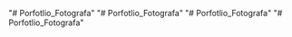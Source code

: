 "# Porfotlio_Fotografa" 
"# Porfotlio_Fotografa" 
"# Porfotlio_Fotografa" 
"# Porfotlio_Fotografa" 
